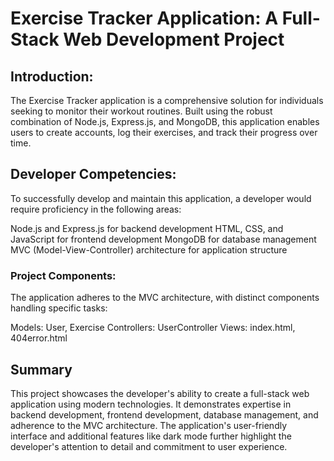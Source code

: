 # Exercise Tracker Application: A Full-Stack Web Development Project

## Introduction:

The Exercise Tracker application is a comprehensive solution for individuals seeking to monitor their workout routines. Built using the robust combination of Node.js, Express.js, and MongoDB, this application enables users to create accounts, log their exercises, and track their progress over time.

## Developer Competencies:

To successfully develop and maintain this application, a developer would require proficiency in the following areas:

Node.js and Express.js for backend development
HTML, CSS, and JavaScript for frontend development
MongoDB for database management
MVC (Model-View-Controller) architecture for application structure

### Project Components:

The application adheres to the MVC architecture, with distinct components handling specific tasks:

Models: User, Exercise
Controllers: UserController
Views: index.html, 404error.html

## Summary

This project showcases the developer's ability to create a full-stack web application using modern technologies. It demonstrates expertise in backend development, frontend development, database management, and adherence to the MVC architecture. The application's user-friendly interface and additional features like dark mode further highlight the developer's attention to detail and commitment to user experience.
